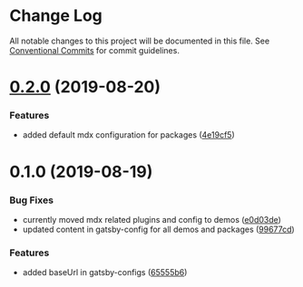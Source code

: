 # Change Log

All notable changes to this project will be documented in this file.
See [Conventional Commits](https://conventionalcommits.org) for commit guidelines.

# [0.2.0](https://github.com/sonapraneeth-a/gatsby-dev-themes/compare/demo-project@0.1.0...demo-project@0.2.0) (2019-08-20)

### Features

- added default mdx configuration for packages ([4e19cf5](https://github.com/sonapraneeth-a/gatsby-dev-themes/commit/4e19cf5))

# 0.1.0 (2019-08-19)

### Bug Fixes

- currently moved mdx related plugins and config to demos ([e0d03de](https://github.com/sonapraneeth-a/gatsby-dev-themes/commit/e0d03de))
- updated content in gatsby-config for all demos and packages ([99677cd](https://github.com/sonapraneeth-a/gatsby-dev-themes/commit/99677cd))

### Features

- added baseUrl in gatsby-configs ([65555b6](https://github.com/sonapraneeth-a/gatsby-dev-themes/commit/65555b6))
